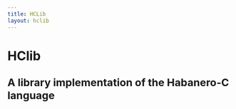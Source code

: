 ```yaml
---
title: HCLib
layout: hclib
---
```


<div class="container">
  <div class="jumbotron">
    <h1>HClib <p><small> A library implementation of the Habanero-C language</small></p></h1>
  </div>
</div>